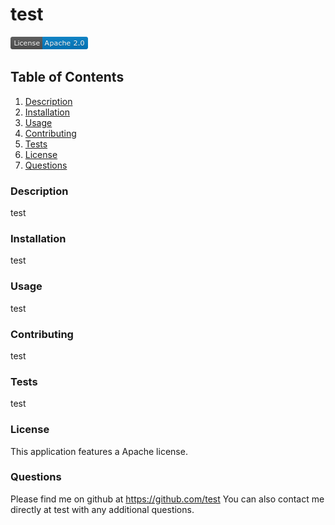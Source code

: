
# test

![Apache license badge](./Apache.png)
## Table of Contents
1. [Description](#description)
2. [Installation](#installation)
3. [Usage](#usage)
4. [Contributing](#constributing)
5. [Tests](#tests)
6. [License](#license)
7. [Questions](#questions)


### Description
test
### Installation
test
### Usage
test
### Contributing
test
### Tests
test
### License
This application features a Apache license.
### Questions
Please find me on github at <https://github.com/test>
You can also contact me directly at test with any additional questions.

